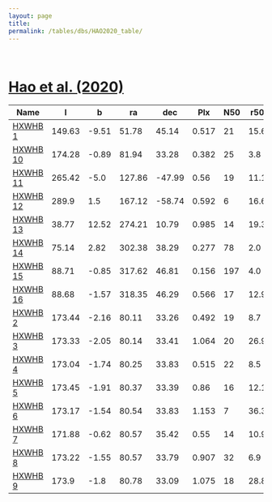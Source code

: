 ```yaml
---
layout: page
title: 
permalink: /tables/dbs/HAO2020_table/
---
```


&nbsp;
# [Hao et al. (2020)](https://ui.adsabs.harvard.edu/abs/2020PASP..132c4502H)

| Name | l | b | ra | dec | Plx | N50 | r50 | C3 |
| ---- | - | - | -- | --- | --- | --  | --  |-- |
| [HXWHB 1](/_clusters/hxwhb1/) | 149.63 | -9.51 | 51.78 | 45.14 | 0.517 | 21 | 15.6 | <span style="color: purple; font-weight: bold;">D</span><span style="color: red; font-weight: bold;">C</span> |
| [HXWHB 10](/_clusters/hxwhb10/) | 174.28 | -0.89 | 81.94 | 33.28 | 0.382 | 25 | 3.8 | <span style="color: #FFC300; font-weight: bold;">B</span><span style="color: red; font-weight: bold;">C</span> |
| [HXWHB 11](/_clusters/hxwhb11/) | 265.42 | -5.0 | 127.86 | -47.99 | 0.56 | 19 | 11.1 | <span style="color: green; font-weight: bold;">A</span><span style="color: red; font-weight: bold;">C</span> |
| [HXWHB 12](/_clusters/hxwhb12/) | 289.9 | 1.5 | 167.12 | -58.74 | 0.592 | 6 | 16.6 | <span style="color: purple; font-weight: bold;">D</span><span style="color: red; font-weight: bold;">C</span> |
| [HXWHB 13](/_clusters/hxwhb13/) | 38.77 | 12.52 | 274.21 | 10.79 | 0.985 | 14 | 19.3 | <span style="color: red; font-weight: bold;">C</span><span style="color: red; font-weight: bold;">C</span> |
| [HXWHB 14](/_clusters/hxwhb14/) | 75.14 | 2.82 | 302.38 | 38.29 | 0.277 | 78 | 2.0 | <span style="color: green; font-weight: bold;">A</span><span style="color: green; font-weight: bold;">A</span> |
| [HXWHB 15](/_clusters/hxwhb15/) | 88.71 | -0.85 | 317.62 | 46.81 | 0.156 | 197 | 4.0 | <span style="color: green; font-weight: bold;">A</span><span style="color: green; font-weight: bold;">A</span> |
| [HXWHB 16](/_clusters/hxwhb16/) | 88.68 | -1.57 | 318.35 | 46.29 | 0.566 | 17 | 12.9 | <span style="color: #FFC300; font-weight: bold;">B</span><span style="color: red; font-weight: bold;">C</span> |
| [HXWHB 2](/_clusters/hxwhb2/) | 173.44 | -2.16 | 80.11 | 33.26 | 0.492 | 19 | 8.7 | <span style="color: red; font-weight: bold;">C</span><span style="color: red; font-weight: bold;">C</span> |
| [HXWHB 3](/_clusters/hxwhb3/) | 173.33 | -2.05 | 80.14 | 33.41 | 1.064 | 20 | 26.9 | <span style="color: purple; font-weight: bold;">D</span><span style="color: red; font-weight: bold;">C</span> |
| [HXWHB 4](/_clusters/hxwhb4/) | 173.04 | -1.74 | 80.25 | 33.83 | 0.515 | 22 | 8.5 | <span style="color: purple; font-weight: bold;">D</span><span style="color: red; font-weight: bold;">C</span> |
| [HXWHB 5](/_clusters/hxwhb5/) | 173.45 | -1.91 | 80.37 | 33.39 | 0.86 | 16 | 12.1 | <span style="color: green; font-weight: bold;">A</span><span style="color: red; font-weight: bold;">C</span> |
| [HXWHB 6](/_clusters/hxwhb6/) | 173.17 | -1.54 | 80.54 | 33.83 | 1.153 | 7 | 36.3 | <span style="color: red; font-weight: bold;">C</span><span style="color: red; font-weight: bold;">C</span> |
| [HXWHB 7](/_clusters/hxwhb7/) | 171.88 | -0.62 | 80.57 | 35.42 | 0.55 | 14 | 10.9 | <span style="color: purple; font-weight: bold;">D</span><span style="color: red; font-weight: bold;">C</span> |
| [HXWHB 8](/_clusters/hxwhb8/) | 173.22 | -1.55 | 80.57 | 33.79 | 0.907 | 32 | 6.9 | <span style="color: #FFC300; font-weight: bold;">B</span><span style="color: #FFC300; font-weight: bold;">B</span> |
| [HXWHB 9](/_clusters/hxwhb9/) | 173.9 | -1.8 | 80.78 | 33.09 | 1.075 | 18 | 28.8 | <span style="color: #FFC300; font-weight: bold;">B</span><span style="color: red; font-weight: bold;">C</span> |



<script type="module">
import { enableTableSorting } from '{{ site.baseurl }}/scripts/table-sorting.js';
document.querySelectorAll("table").forEach(table => {
  enableTableSorting(table);
});
</script>